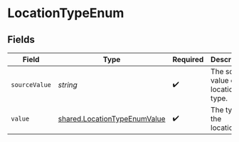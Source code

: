 # LocationTypeEnum


## Fields

| Field                                                                               | Type                                                                                | Required                                                                            | Description                                                                         | Example                                                                             |
| ----------------------------------------------------------------------------------- | ----------------------------------------------------------------------------------- | ----------------------------------------------------------------------------------- | ----------------------------------------------------------------------------------- | ----------------------------------------------------------------------------------- |
| `sourceValue`                                                                       | *string*                                                                            | :heavy_check_mark:                                                                  | The source value of the location type.                                              | Home                                                                                |
| `value`                                                                             | [shared.LocationTypeEnumValue](../../../sdk/models/shared/locationtypeenumvalue.md) | :heavy_check_mark:                                                                  | The type of the location.                                                           | home                                                                                |